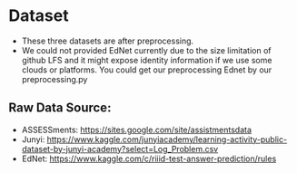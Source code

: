 # Dataset

- These three datasets are after preprocessing.
- We could not provided EdNet currently due to the size limitation of github LFS and it might expose identity information if we use some clouds or platforms. You could get our preprocessing Ednet by our preprocessing.py


## Raw Data Source:

- ASSESSments: https://sites.google.com/site/assistmentsdata 
- Junyi: https://www.kaggle.com/junyiacademy/learning-activity-public-dataset-by-junyi-academy?select=Log_Problem.csv 
- EdNet: https://www.kaggle.com/c/riiid-test-answer-prediction/rules 


